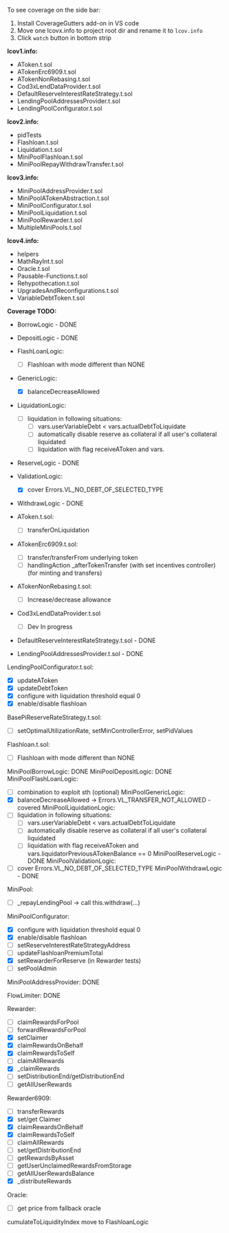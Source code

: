 To see coverage on the side bar:
1. Install CoverageGutters add-on in VS code
2. Move one lcovx.info to project root dir and rename it to `lcov.info`
3. Click `watch` button in bottom strip

**lcov1.info:**
- AToken.t.sol
- ATokenErc6909.t.sol
- ATokenNonRebasing.t.sol
- Cod3xLendDataProvider.t.sol
- DefaultReserveInterestRateStrategy.t.sol
- LendingPoolAddressesProvider.t.sol
- LendingPoolConfigurator.t.sol

**lcov2.info:**
- pidTests
- Flashloan.t.sol
- Liquidation.t.sol
- MiniPoolFlashloan.t.sol
- MiniPoolRepayWithdrawTransfer.t.sol

**lcov3.info:**
- MiniPoolAddressProvider.t.sol
- MiniPoolATokenAbstraction.t.sol
- MiniPoolConfigurator.t.sol
- MiniPoolLiquidation.t.sol
- MiniPoolRewarder.t.sol
- MultipleMiniPools.t.sol

**lcov4.info:**
- helpers
- MathRayInt.t.sol
- Oracle.t.sol
- Pausable-Functions.t.sol
- Rehypothecation.t.sol
- UpgradesAndReconfigurations.t.sol
- VariableDebtToken.t.sol


**Coverage TODO:**

- BorrowLogic - DONE
- DepositLogic - DONE
- FlashLoanLogic:
  - [ ] Flashloan with mode different than NONE
- GenericLogic:
  - [x] balanceDecreaseAllowed
- LiquidationLogic:
  - [ ] liquidation in following situations:
    - [ ] vars.userVariableDebt < vars.actualDebtToLiquidate
    - [ ] automatically disable reserve as collateral if all user's collateral liquidated
    - [ ] liquidation with flag receiveAToken and vars.
- ReserveLogic - DONE
- ValidationLogic:
   - [x] cover Errors.VL_NO_DEBT_OF_SELECTED_TYPE
- WithdrawLogic - DONE

- AToken.t.sol:
  - [ ] transferOnLiquidation

- ATokenErc6909.t.sol:
  - [ ] transfer/transferFrom underlying token
  - [ ] handlingAction _afterTokenTransfer (with set incentives controller) (for minting and transfers)

- ATokenNonRebasing.t.sol:
  - [ ] Increase/decrease allowance

- Cod3xLendDataProvider.t.sol
  - [ ] Dev In progress

- DefaultReserveInterestRateStrategy.t.sol - DONE

- LendingPoolAddressesProvider.t.sol - DONE

LendingPoolConfigurator.t.sol:
- [x] updateAToken
- [x] updateDebtToken
- [x] configure with liquidation threshold equal 0
- [x] enable/disable flashloan

BasePiReserveRateStrategy.t.sol:
- [ ] setOptimalUtilizationRate, setMinControllerError, setPidValues

Flashloan.t.sol:
- [ ] Flashloan with mode different than NONE

MiniPoolBorrowLogic: DONE
MiniPoolDepositLogic: DONE
MiniPoolFlashLoanLogic: 
 - [ ] combination to exploit sth (optional)
MiniPoolGenericLogic:
- [x] balanceDecreaseAllowed -> Errors.VL_TRANSFER_NOT_ALLOWED - covered
MiniPoolLiquidationLogic:
- [ ] liquidation in following situations:
  - [ ] vars.userVariableDebt < vars.actualDebtToLiquidate
  - [ ] automatically disable reserve as collateral if all user's collateral liquidated
  - [ ] liquidation with flag receiveAToken and vars.liquidatorPreviousATokenBalance == 0
MiniPoolReserveLogic - DONE
MiniPoolValidationLogic:
 - [ ] cover Errors.VL_NO_DEBT_OF_SELECTED_TYPE
MiniPoolWithdrawLogic - DONE

MiniPool:
- [ ] _repayLendingPool -> call this.withdraw(...)

MiniPoolConfigurator:
- [x] configure with liquidation threshold equal 0
- [x] enable/disable flashloan
- [ ] setReserveInterestRateStrategyAddress 
- [ ] updateFlashloanPremiumTotal
- [x] setRewarderForReserve (in Rewarder tests)
- [ ] setPoolAdmin

MiniPoolAddressProvider: DONE

FlowLimiter: DONE

Rewarder:
- [ ] claimRewardsForPool
- [ ] forwardRewardsForPool
- [x] setClaimer
- [x] claimRewardsOnBehalf
- [x] claimRewardsToSelf
- [ ] claimAllRewards
- [x] _claimRewards
- [ ] setDistributionEnd/getDistributionEnd
- [ ] getAllUserRewards

Rewarder6909:
- [ ] transferRewards
- [x] set/get Claimer
- [x] claimRewardsOnBehalf
- [x] claimRewardsToSelf
- [ ] claimAllRewards
- [ ] set/getDistributionEnd
- [ ] getRewardsByAsset
- [ ] getUserUnclaimedRewardsFromStorage
- [ ] getAllUserRewardsBalance
- [x] _distributeRewards

Oracle:
- [ ] get price from fallback oracle

cumulateToLiquidityIndex move to FlashloanLogic